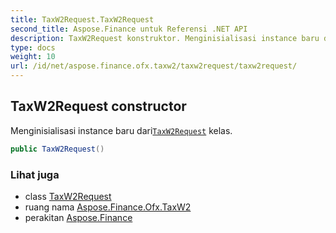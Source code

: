 ```yaml
---
title: TaxW2Request.TaxW2Request
second_title: Aspose.Finance untuk Referensi .NET API
description: TaxW2Request konstruktor. Menginisialisasi instance baru dariTaxW2Request kelas.
type: docs
weight: 10
url: /id/net/aspose.finance.ofx.taxw2/taxw2request/taxw2request/
---
```

## TaxW2Request constructor

Menginisialisasi instance baru dari[`TaxW2Request`](../) kelas.

```csharp
public TaxW2Request()
```

### Lihat juga

* class [TaxW2Request](../)
* ruang nama [Aspose.Finance.Ofx.TaxW2](../../taxw2request/)
* perakitan [Aspose.Finance](../../../)


